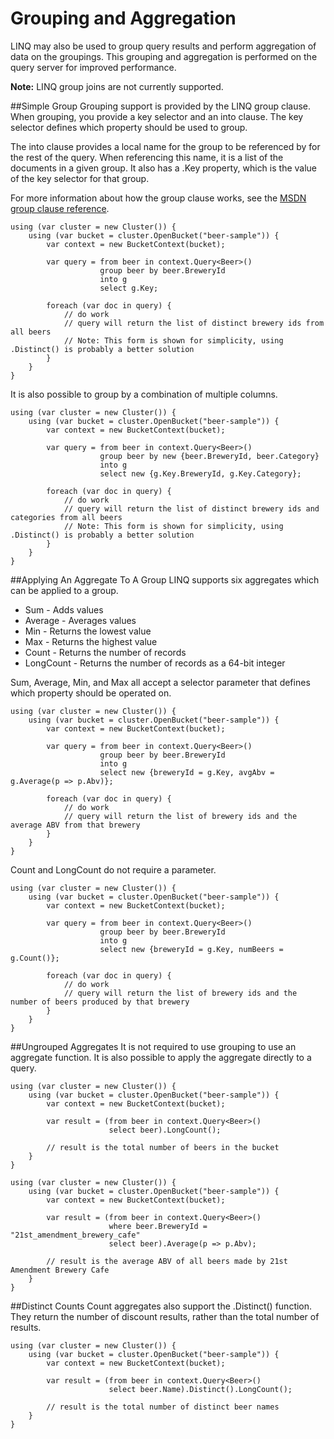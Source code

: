 Grouping and Aggregation
========================
LINQ may also be used to group query results and perform aggregation of data on the groupings.  This grouping and aggregation is performed on the query server for improved performance.

**Note:** LINQ group joins are not currently supported.

##Simple Group
Grouping support is provided by the LINQ group clause.  When grouping, you provide a key selector and an into clause.  The key selector defines which property should be used to group.

The into clause provides a local name for the group to be referenced by for the rest of the query.  When referencing this name, it is a list of the documents in a given group.  It also has a .Key property, which is the value of the key selector for that group.

For more information about how the group clause works, see the [MSDN group clause reference](https://msdn.microsoft.com/en-us/library/bb384063.aspx).

	using (var cluster = new Cluster()) {
		using (var bucket = cluster.OpenBucket("beer-sample")) {
			var context = new BucketContext(bucket);

			var query = from beer in context.Query<Beer>()
                		group beer by beer.BreweryId
                		into g
                		select g.Key;

			foreach (var doc in query) {
				// do work
				// query will return the list of distinct brewery ids from all beers
				// Note: This form is shown for simplicity, using .Distinct() is probably a better solution
			}
		}
	}

It is also possible to group by a combination of multiple columns.

	using (var cluster = new Cluster()) {
		using (var bucket = cluster.OpenBucket("beer-sample")) {
			var context = new BucketContext(bucket);

			var query = from beer in context.Query<Beer>()
                		group beer by new {beer.BreweryId, beer.Category}
                		into g
                		select new {g.Key.BreweryId, g.Key.Category};

			foreach (var doc in query) {
				// do work
				// query will return the list of distinct brewery ids and categories from all beers
				// Note: This form is shown for simplicity, using .Distinct() is probably a better solution
			}
		}
	}

##Applying An Aggregate To A Group
LINQ supports six aggregates which can be applied to a group.

- Sum - Adds values
- Average - Averages values
- Min - Returns the lowest value
- Max - Returns the highest value
- Count - Returns the number of records
- LongCount - Returns the number of records as a 64-bit integer

Sum, Average, Min, and Max all accept a selector parameter that defines which property should be operated on.

	using (var cluster = new Cluster()) {
		using (var bucket = cluster.OpenBucket("beer-sample")) {
			var context = new BucketContext(bucket);

			var query = from beer in context.Query<Beer>()
                		group beer by beer.BreweryId
                		into g
                		select new {breweryId = g.Key, avgAbv = g.Average(p => p.Abv)};

			foreach (var doc in query) {
				// do work
				// query will return the list of brewery ids and the average ABV from that brewery
			}
		}
	}

Count and LongCount do not require a parameter.

	using (var cluster = new Cluster()) {
		using (var bucket = cluster.OpenBucket("beer-sample")) {
			var context = new BucketContext(bucket);

			var query = from beer in context.Query<Beer>()
                		group beer by beer.BreweryId
                		into g
                		select new {breweryId = g.Key, numBeers = g.Count()};

			foreach (var doc in query) {
				// do work
				// query will return the list of brewery ids and the number of beers produced by that brewery
			}
		}
	}

##Ungrouped Aggregates
It is not required to use grouping to use an aggregate function.  It is also possible to apply the aggregate directly to a query.

	using (var cluster = new Cluster()) {
		using (var bucket = cluster.OpenBucket("beer-sample")) {
			var context = new BucketContext(bucket);

			var result = (from beer in context.Query<Beer>()
                		  select beer).LongCount();

			// result is the total number of beers in the bucket
		}
	}

	using (var cluster = new Cluster()) {
		using (var bucket = cluster.OpenBucket("beer-sample")) {
			var context = new BucketContext(bucket);

			var result = (from beer in context.Query<Beer>()
						  where beer.BreweryId = "21st_amendment_brewery_cafe"
                		  select beer).Average(p => p.Abv);

			// result is the average ABV of all beers made by 21st Amendment Brewery Cafe
		}
	}

##Distinct Counts
Count aggregates also support the .Distinct() function.  They return the number of discount results, rather than the total number of results.

	using (var cluster = new Cluster()) {
		using (var bucket = cluster.OpenBucket("beer-sample")) {
			var context = new BucketContext(bucket);

			var result = (from beer in context.Query<Beer>()
                		  select beer.Name).Distinct().LongCount();

			// result is the total number of distinct beer names
		}
	}